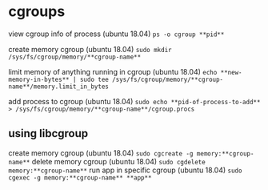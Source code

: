 # cgroups

view cgroup info of process (ubuntu 18.04)
`ps -o cgroup **pid**`

create memory cgroup (ubuntu 18.04)
`sudo mkdir /sys/fs/cgroup/memory/**cgroup-name**`

limit memory of anything running in cgroup (ubuntu 18.04)
`echo **new-memory-in-bytes** | sudo tee /sys/fs/cgroup/memory/**cgroup-name**/memory.limit_in_bytes`

add process to cgroup (ubuntu 18.04)
`sudo echo **pid-of-process-to-add** > /sys/fs/cgroup/memory/**cgroup-name**/cgroup.procs`

## using libcgroup
create memory cgroup (ubuntu 18.04)
`sudo cgcreate -g memory:**cgroup-name**`
delete memory cgroup (ubuntu 18.04)
`sudo cgdelete memory:**cgroup-name**`
run app in specific cgroup (ubuntu 18.04)
`sudo cgexec -g memory:**cgroup-name** **app**`
